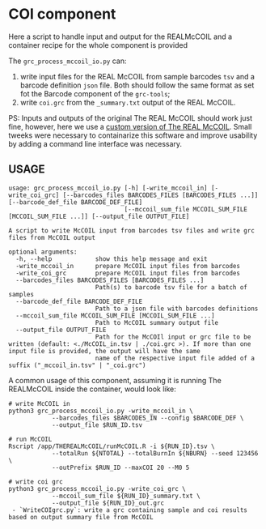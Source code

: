 # COI component

Here a script to handle input and output for the REALMcCOIL and a container recipe for the whole component is provided

The `grc_process_mccoil_io.py` can:

1) write input files for the REAL McCOIL from sample barcodes `tsv` and a barcode definition `json` file. Both should follow the same format as set fot the Barcode component of the `grc-tools`;
2) write `coi.grc` from the `_summary.txt` output of the REAL McCOIL.

PS: Inputs and outputs of the original The REAL McCOIL should work just fine, however, here we use a [custom version of The REAL McCOIL](https://github.com/AMarinhoSN/THEREALMcCOIL). Small tweeks were necessary to containarize this software and improve usability by adding a command line interface was necessary.

## USAGE

```
usage: grc_process_mccoil_io.py [-h] [-write_mccoil_in] [-write_coi_grc] [--barcodes_files BARCODES_FILES [BARCODES_FILES ...]] [--barcode_def_file BARCODE_DEF_FILE]
                                [--mccoil_sum_file MCCOIL_SUM_FILE [MCCOIL_SUM_FILE ...]] [--output_file OUTPUT_FILE]

A script to write McCOIL input from barcodes tsv files and write grc files from McCOIL output

optional arguments:
  -h, --help            show this help message and exit
  -write_mccoil_in      prepare McCOIL input files from barcodes
  -write_coi_grc        prepare McCOIL input files from barcodes
  --barcodes_files BARCODES_FILES [BARCODES_FILES ...]
                        Path(s) to barcode tsv file for a batch of samples
  --barcode_def_file BARCODE_DEF_FILE
                        Path to a json file with barcodes definitions
  --mccoil_sum_file MCCOIL_SUM_FILE [MCCOIL_SUM_FILE ...]
                        Path to McCOIL summary output file
  --output_file OUTPUT_FILE
                        Path for the McCOIl input or grc file to be written (default: <./McCOIL_in.tsv | ./coi.grc >). If more than one input file is provided, the output will have the same
                        name of the respective input file added of a suffix ("_mccoil_in.tsv" | "_coi.grc")
```

A common usage of this component, assuming it is running The REALMcCOIL inside the container, would look like:

```
# write McCOIL in
python3 grc_process_mccoil_io.py -write_mccoil_in \
            --barcodes_files $BARCODES_IN --config $BARCODE_DEF \
            --output_file $RUN_ID.tsv

# run McCOIL
Rscript /app/THEREALMcCOIL/runMcCOIL.R -i ${RUN_ID}.tsv \
            --totalRun ${NTOTAL} --totalBurnIn ${NBURN} --seed 123456 \
            --outPrefix $RUN_ID --maxCOI 20 --M0 5

# write coi grc
python3 grc_process_mccoil_io.py -write_coi_grc \
            --mccoil_sum_file ${RUN_ID}_summary.txt \
            --output_file ${RUN_ID}_out.grc
 - `WriteCOIgrc.py`: write a grc containing sample and coi results based on output summary file from McCOIL
```
